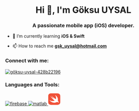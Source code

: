 <h1 align="center">Hi 👋, I'm Göksu UYSAL</h1>
<h3 align="center">A passionate mobile app (iOS) developer.</h3>

- 🌱 I’m currently learning **iOS & Swift**

- 📫 How to reach me **gsk_uysal@hotmail.com**

<h3 align="left">Connect with me:</h3>
<p align="left">
<a href="https://linkedin.com/in/göksu-uysal-428b22196" target="blank"><img align="center" src="https://raw.githubusercontent.com/rahuldkjain/github-profile-readme-generator/master/src/images/icons/Social/linked-in-alt.svg" alt="göksu-uysal-428b22196" height="30" width="40" /></a>
</p>

<h3 align="left">Languages and Tools:</h3>
<p align="left"> <a href="https://firebase.google.com/" target="_blank"> <img src="https://www.vectorlogo.zone/logos/firebase/firebase-icon.svg" alt="firebase" width="40" height="40"/> </a> <a href="https://www.mathworks.com/" target="_blank"> <img src="https://upload.wikimedia.org/wikipedia/commons/2/21/Matlab_Logo.png" alt="matlab" width="40" height="40"/> </a> <a href="https://developer.apple.com/swift/" target="_blank"> <img src="https://raw.githubusercontent.com/devicons/devicon/master/icons/swift/swift-original.svg" alt="swift" width="40" height="40"/> </a> </p>

